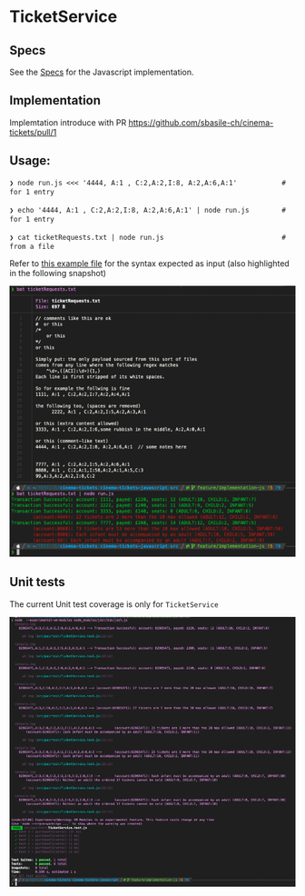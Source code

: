 # TicketService

## Specs

See the [Specs](https://github.com/sbasile-ch/cinema-tickets/blob/5ddd66f244528616720423d608a76730764e72de/cinema-tickets-javascript/specs/README.md) for the Javascript implementation.

## Implementation

Implemtation introduce with PR https://github.com/sbasile-ch/cinema-tickets/pull/1

## Usage:
```console
❯ node run.js <<< '4444, A:1 , C:2,A:2,I:8, A:2,A:6,A:1'           # for 1 entry

❯ echo '4444, A:1 , C:2,A:2,I:8, A:2,A:6,A:1' | node run.js        # for 1 entry

❯ cat ticketRequests.txt | node run.js                             # from a file

```
Refer to [this example file](https://github.com/sbasile-ch/cinema-tickets/blob/5ddd66f244528616720423d608a76730764e72de/cinema-tickets-javascript/src/ticketRequests.txt) for the syntax expected as input (also highlighted in the following snapshot)

![CLI](https://github.com/sbasile-ch/cinema-tickets/blob/5ddd66f244528616720423d608a76730764e72de/cinema-tickets-javascript/images/run-cli.png "CLI")

## Unit tests
The current Unit test coverage is only for `TicketService`

![Unit tests](https://github.com/sbasile-ch/cinema-tickets/blob/5ddd66f244528616720423d608a76730764e72de/cinema-tickets-javascript/images/run-test.png "Unit tests")
